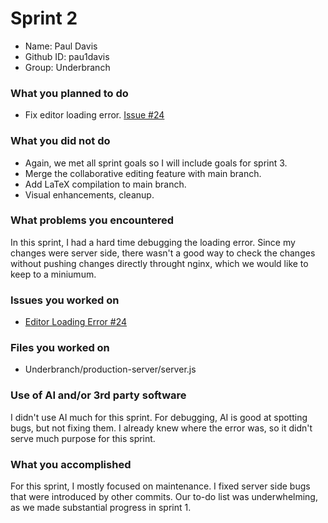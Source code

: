# Sprint 2

- Name: Paul Davis
- Github ID: pau1davis
- Group: Underbranch

### What you planned to do
* Fix editor loading error. [Issue #24](https://github.com/RobbyLawrence/Underbranch/issues/24)

### What you did not do
* Again, we met all sprint goals so I will include goals for sprint 3.
* Merge the collaborative editing feature with main branch.
* Add LaTeX compilation to main branch.
* Visual enhancements, cleanup.
### What problems you encountered
In this sprint, I had a hard time debugging the loading error. Since my changes were server side, there wasn't a good way to check the changes without pushing changes directly throught nginx, which we would like to keep to a miniumum.

### Issues you worked on
* [Editor Loading Error #24](https://github.com/RobbyLawrence/Underbranch/issues/24)

### Files you worked on
* Underbranch/production-server/server.js

### Use of AI and/or 3rd party software
I didn't use AI much for this sprint. For debugging, AI is good at spotting bugs, but not fixing them. I already knew where the error was, so it didn't serve much purpose for this sprint.
### What you accomplished
For this sprint, I mostly focused on maintenance. I fixed server side bugs that were introduced by other commits. Our to-do list was underwhelming, as we made substantial progress in sprint 1.